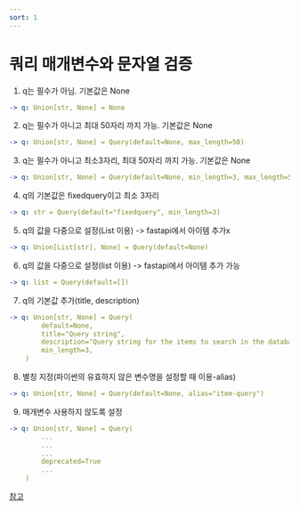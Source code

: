 ```yaml
---
sort: 1
---
```


# 쿼리 매개변수와 문자열 검증

1. q는 필수가 아님. 기본값은 None
```yml
-> q: Union[str, None] = None
```

2. q는 필수가 아니고 최대 50자리 까지 가능. 기본값은 None
```yml
-> q: Union[str, None] = Query(default=None, max_length=50)
```
3. q는 필수가 아니고 최소3자리, 최대 50자리 까지 가능. 기본값은 None
```yml
-> q: Union[str, None] = Query(default=None, min_length=3, max_length=50)
```

4. q의 기본값은 fixedquery이고 최소 3자리
```yml
-> q: str = Query(default="fixedquery", min_length=3)
```

5. q의 값을 다중으로 설정(List 이용) -> fastapi에서 아이템 추가x
```yml
-> q: Union[List[str], None] = Query(default=None)
```

6. q의 값을 다중으로 설정(list 이용) -> fastapi에서 아이템 추가 가능
```yml
-> q: list = Query(default=[])
```

7. q의 기본값 추가(title, description)
```yml
-> q: Union[str, None] = Query(
        default=None,
        title="Query string",
        description="Query string for the items to search in the database that have a good match",
        min_length=3,
    )
```

8. 별칭 지정(파이썬의 유효하지 않은 변수명을 설정할 때 이용-alias)
```yml
-> q: Union[str, None] = Query(default=None, alias="item-query")
```

9. 매개변수 사용하지 않도록 설정
```yml
-> q: Union[str, None] = Query(
        ... 
        ... 
        ...
        deprecated=True
        ...
    )
```

[참고](https://fastapi.tiangolo.com/ko/tutorial/query-params-str-validations/)